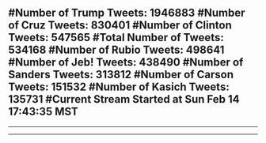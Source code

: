 #Number of Trump Tweets: 1946883
#Number of Cruz Tweets: 830401
#Number of Clinton Tweets: 547565
#Total Number of Tweets: 534168 
#Number of Rubio Tweets: 498641
#Number of Jeb! Tweets: 438490
#Number of Sanders Tweets: 313812
#Number of Carson Tweets: 151532
#Number of Kasich Tweets: 135731
#Current Stream Started at Sun Feb 14 17:43:35 MST
---
---
---
